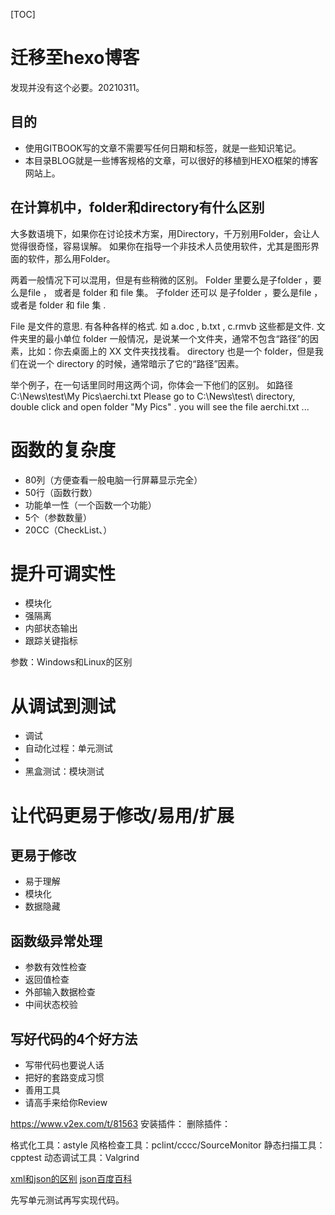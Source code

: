 [TOC]

# 迁移至hexo博客

发现并没有这个必要。20210311。

## 目的

- 使用GITBOOK写的文章不需要写任何日期和标签，就是一些知识笔记。
- 本目录BLOG就是一些博客规格的文章，可以很好的移植到HEXO框架的博客网站上。










## 在计算机中，folder和directory有什么区别
大多数语境下，如果你在讨论技术方案，用Directory，千万别用Folder，会让人觉得很奇怪，容易误解。
如果你在指导一个非技术人员使用软件，尤其是图形界面的软件，那么用Folder。

两着一般情况下可以混用，但是有些稍微的区别。
Folder 里要么是子folder ，要么是file ， 或者是 folder 和 file 集。 子folder 还可以   是子folder ，要么是file ， 或者是 folder 和 file 集 .

File 是文件的意思. 有各种各样的格式. 如 a.doc , b.txt , c.rmvb 这些都是文件. 文件夹里的最小单位
folder 一般情况，是说某一个文件夹，通常不包含“路径”的因素，比如：你去桌面上的 XX 文件夹找找看。 directory 也是一个 folder，但是我们在说一个 directory 的时候，通常暗示了它的“路径”因素。

举个例子，在一句话里同时用这两个词，你体会一下他们的区别。 
如路径  
C:\News\test\My Pics\aerchi.txt 
Please go to C:\News\test\ directory,    double click and open folder "My Pics" . you will see the file aerchi.txt  ...




# 函数的复杂度
- 80列（方便查看一般电脑一行屏幕显示完全）
- 50行（函数行数）
- 功能单一性（一个函数一个功能）
- 5个（参数数量）
- 20CC（CheckList、）

# 提升可调实性
- 模块化
- 强隔离
- 内部状态输出
- 跟踪关键指标

参数：Windows和Linux的区别


# 从调试到测试
- 调试
- 自动化过程：单元测试
- 
- 黑盒测试：模块测试

# 让代码更易于修改/易用/扩展
## 更易于修改
- 易于理解
- 模块化
- 数据隐藏

## 函数级异常处理
- 参数有效性检查
- 返回值检查
- 外部输入数据检查
- 中间状态校验

## 写好代码的4个好方法
- 写带代码也要说人话
- 把好的套路变成习惯
- 善用工具
- 请高手来给你Review

https://www.v2ex.com/t/81563
安装插件：
删除插件：


格式化工具：astyle
风格检查工具：pclint/cccc/SourceMonitor
静态扫描工具：cpptest
动态调试工具：Valgrind


[xml和json的区别](https://www.cnblogs.com/lsohvaen001/p/7887502.html)
[json百度百科](https://baike.baidu.com/item/JSON/2462549?fr=aladdin)

先写单元测试再写实现代码。


































